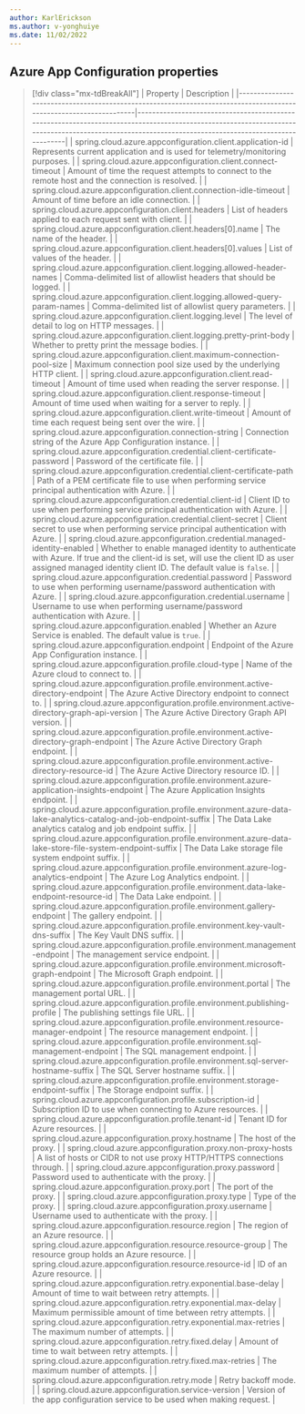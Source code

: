 ```yaml
---
author: KarlErickson
ms.author: v-yonghuiye
ms.date: 11/02/2022
---
```


## Azure App Configuration properties

> [!div class="mx-tdBreakAll"]
> | Property                                                                                                          | Description                                                                                                                                                                                        |
> |-------------------------------------------------------------------------------------------------------------------|----------------------------------------------------------------------------------------------------------------------------------------------------------------------------------------------------|
> | spring.cloud.azure.appconfiguration.client.application-id                                                         | Represents current application and is used for telemetry/monitoring purposes.                                                                                                                      |
> | spring.cloud.azure.appconfiguration.client.connect-timeout                                                        | Amount of time the request attempts to connect to the remote host and the connection is resolved.                                                                                                  |
> | spring.cloud.azure.appconfiguration.client.connection-idle-timeout                                                | Amount of time before an idle connection.                                                                                                                                                          |
> | spring.cloud.azure.appconfiguration.client.headers                                                                | List of headers applied to each request sent with client.                                                                                                                                          |
> | spring.cloud.azure.appconfiguration.client.headers[0].name                                                        | The name of the header.                                                                                                                                                                            |
> | spring.cloud.azure.appconfiguration.client.headers[0].values                                                      | List of values of the header.                                                                                                                                                                      |
> | spring.cloud.azure.appconfiguration.client.logging.allowed-header-names                                           | Comma-delimited list of allowlist headers that should be logged.                                                                                                                                   |
> | spring.cloud.azure.appconfiguration.client.logging.allowed-query-param-names                                      | Comma-delimited list of allowlist query parameters.                                                                                                                                                |
> | spring.cloud.azure.appconfiguration.client.logging.level                                                          | The level of detail to log on HTTP messages.                                                                                                                                                       |
> | spring.cloud.azure.appconfiguration.client.logging.pretty-print-body                                              | Whether to pretty print the message bodies.                                                                                                                                                        |
> | spring.cloud.azure.appconfiguration.client.maximum-connection-pool-size                                           | Maximum connection pool size used by the underlying HTTP client.                                                                                                                                   |
> | spring.cloud.azure.appconfiguration.client.read-timeout                                                           | Amount of time used when reading the server response.                                                                                                                                              |
> | spring.cloud.azure.appconfiguration.client.response-timeout                                                       | Amount of time used when waiting for a server to reply.                                                                                                                                            |
> | spring.cloud.azure.appconfiguration.client.write-timeout                                                          | Amount of time each request being sent over the wire.                                                                                                                                              |
> | spring.cloud.azure.appconfiguration.connection-string                                                             | Connection string of the Azure App Configuration instance.                                                                                                                                         |
> | spring.cloud.azure.appconfiguration.credential.client-certificate-password                                        | Password of the certificate file.                                                                                                                                                                  |
> | spring.cloud.azure.appconfiguration.credential.client-certificate-path                                            | Path of a PEM certificate file to use when performing service principal authentication with Azure.                                                                                                 |
> | spring.cloud.azure.appconfiguration.credential.client-id                                                          | Client ID to use when performing service principal authentication with Azure.                                                                                                                      |
> | spring.cloud.azure.appconfiguration.credential.client-secret                                                      | Client secret to use when performing service principal authentication with Azure.                                                                                                                  |
> | spring.cloud.azure.appconfiguration.credential.managed-identity-enabled                                           | Whether to enable managed identity to authenticate with Azure. If true and the client-id is set, will use the client ID as user assigned managed identity client ID. The default value is `false`. |
> | spring.cloud.azure.appconfiguration.credential.password                                                           | Password to use when performing username/password authentication with Azure.                                                                                                                       |
> | spring.cloud.azure.appconfiguration.credential.username                                                           | Username to use when performing username/password authentication with Azure.                                                                                                                       |
> | spring.cloud.azure.appconfiguration.enabled                                                                       | Whether an Azure Service is enabled. The default value is `true`.                                                                                                                                  |
> | spring.cloud.azure.appconfiguration.endpoint                                                                      | Endpoint of the Azure App Configuration instance.                                                                                                                                                  |
> | spring.cloud.azure.appconfiguration.profile.cloud-type                                                            | Name of the Azure cloud to connect to.                                                                                                                                                             |
> | spring.cloud.azure.appconfiguration.profile.environment.active-directory-endpoint                                 | The Azure Active Directory endpoint to connect to.                                                                                                                                                 |
> | spring.cloud.azure.appconfiguration.profile.environment.active-directory-graph-api-version                        | The Azure Active Directory Graph API version.                                                                                                                                                      |
> | spring.cloud.azure.appconfiguration.profile.environment.active-directory-graph-endpoint                           | The Azure Active Directory Graph endpoint.                                                                                                                                                         |
> | spring.cloud.azure.appconfiguration.profile.environment.active-directory-resource-id                              | The Azure Active Directory resource ID.                                                                                                                                                            |
> | spring.cloud.azure.appconfiguration.profile.environment.azure-application-insights-endpoint                       | The Azure Application Insights endpoint.                                                                                                                                                           |
> | spring.cloud.azure.appconfiguration.profile.environment.azure-data-lake-analytics-catalog-and-job-endpoint-suffix | The Data Lake analytics catalog and job endpoint suffix.                                                                                                                                           |
> | spring.cloud.azure.appconfiguration.profile.environment.azure-data-lake-store-file-system-endpoint-suffix         | The Data Lake storage file system endpoint suffix.                                                                                                                                                 |
> | spring.cloud.azure.appconfiguration.profile.environment.azure-log-analytics-endpoint                              | The Azure Log Analytics endpoint.                                                                                                                                                                  |
> | spring.cloud.azure.appconfiguration.profile.environment.data-lake-endpoint-resource-id                            | The Data Lake endpoint.                                                                                                                                                                            |
> | spring.cloud.azure.appconfiguration.profile.environment.gallery-endpoint                                          | The gallery endpoint.                                                                                                                                                                              |
> | spring.cloud.azure.appconfiguration.profile.environment.key-vault-dns-suffix                                      | The Key Vault DNS suffix.                                                                                                                                                                          |
> | spring.cloud.azure.appconfiguration.profile.environment.management-endpoint                                       | The management service endpoint.                                                                                                                                                                   |
> | spring.cloud.azure.appconfiguration.profile.environment.microsoft-graph-endpoint                                  | The Microsoft Graph endpoint.                                                                                                                                                                      |
> | spring.cloud.azure.appconfiguration.profile.environment.portal                                                    | The management portal URL.                                                                                                                                                                         |
> | spring.cloud.azure.appconfiguration.profile.environment.publishing-profile                                        | The publishing settings file URL.                                                                                                                                                                  |
> | spring.cloud.azure.appconfiguration.profile.environment.resource-manager-endpoint                                 | The resource management endpoint.                                                                                                                                                                  |
> | spring.cloud.azure.appconfiguration.profile.environment.sql-management-endpoint                                   | The SQL management endpoint.                                                                                                                                                                       |
> | spring.cloud.azure.appconfiguration.profile.environment.sql-server-hostname-suffix                                | The SQL Server hostname suffix.                                                                                                                                                                    |
> | spring.cloud.azure.appconfiguration.profile.environment.storage-endpoint-suffix                                   | The Storage endpoint suffix.                                                                                                                                                                       |
> | spring.cloud.azure.appconfiguration.profile.subscription-id                                                       | Subscription ID to use when connecting to Azure resources.                                                                                                                                         |
> | spring.cloud.azure.appconfiguration.profile.tenant-id                                                             | Tenant ID for Azure resources.                                                                                                                                                                     |
> | spring.cloud.azure.appconfiguration.proxy.hostname                                                                | The host of the proxy.                                                                                                                                                                             |
> | spring.cloud.azure.appconfiguration.proxy.non-proxy-hosts                                                         | A list of hosts or CIDR to not use proxy HTTP/HTTPS connections through.                                                                                                                           |
> | spring.cloud.azure.appconfiguration.proxy.password                                                                | Password used to authenticate with the proxy.                                                                                                                                                      |
> | spring.cloud.azure.appconfiguration.proxy.port                                                                    | The port of the proxy.                                                                                                                                                                             |
> | spring.cloud.azure.appconfiguration.proxy.type                                                                    | Type of the proxy.                                                                                                                                                                                 |
> | spring.cloud.azure.appconfiguration.proxy.username                                                                | Username used to authenticate with the proxy.                                                                                                                                                      |
> | spring.cloud.azure.appconfiguration.resource.region                                                               | The region of an Azure resource.                                                                                                                                                                   |
> | spring.cloud.azure.appconfiguration.resource.resource-group                                                       | The resource group holds an Azure resource.                                                                                                                                                        |
> | spring.cloud.azure.appconfiguration.resource.resource-id                                                          | ID of an Azure resource.                                                                                                                                                                           |
> | spring.cloud.azure.appconfiguration.retry.exponential.base-delay                                                  | Amount of time to wait between retry attempts.                                                                                                                                                     |
> | spring.cloud.azure.appconfiguration.retry.exponential.max-delay                                                   | Maximum permissible amount of time between retry attempts.                                                                                                                                         |
> | spring.cloud.azure.appconfiguration.retry.exponential.max-retries                                                 | The maximum number of attempts.                                                                                                                                                                    |
> | spring.cloud.azure.appconfiguration.retry.fixed.delay                                                             | Amount of time to wait between retry attempts.                                                                                                                                                     |
> | spring.cloud.azure.appconfiguration.retry.fixed.max-retries                                                       | The maximum number of attempts.                                                                                                                                                                    |
> | spring.cloud.azure.appconfiguration.retry.mode                                                                    | Retry backoff mode.                                                                                                                                                                                |
> | spring.cloud.azure.appconfiguration.service-version                                                               | Version of the app configuration service to be used when making request.                                                                                                                           |
